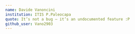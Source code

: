 ```yaml
---
name: Davide Vanoncini
institution: ITIS P.Paleocapa
quote: It’s not a bug – it’s an undocumented feature :P
github_user: Vano2903
---
```

